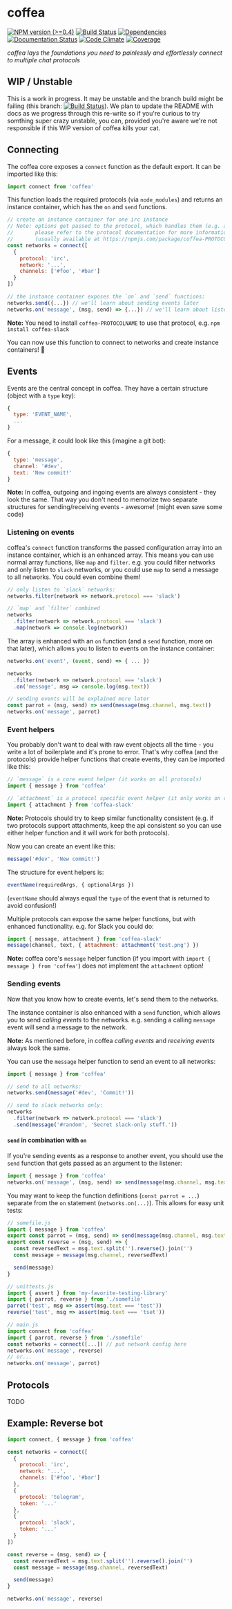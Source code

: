 # coffea

[![NPM version (>=0.4)](https://img.shields.io/npm/v/coffea.svg?style=flat-square)](https://www.npmjs.com/package/coffea) [![Build Status](https://img.shields.io/travis/caffeinery/coffea/master.svg?style=flat-square)](https://travis-ci.org/caffeinery/coffea) [![Dependencies](https://img.shields.io/david/caffeinery/coffea.svg?style=flat-square)](https://david-dm.org/caffeinery/coffea) [![Documentation Status](https://readthedocs.org/projects/coffea/badge/?style=flat-square&version=latest)](https://readthedocs.org/projects/coffea/?badge=latest) [![Code Climate](https://img.shields.io/codeclimate/github/caffeinery/coffea.svg?style=flat-square)](https://codeclimate.com/github/caffeinery/coffea) [![Coverage](https://img.shields.io/coveralls/caffeinery/coffea.svg?style=flat-square)](https://coveralls.io/r/caffeinery/coffea)

_coffea lays the foundations you need to painlessly and effortlessly connect to multiple chat protocols_


## WIP / Unstable

This is a work in progress. It may be unstable and the branch build might be failing (this branch: [![Build Status](https://img.shields.io/travis/caffeinery/coffea/0.6.svg?style=flat-square)](https://travis-ci.org/caffeinery/coffea)). We plan to update the README with docs as we progress through this re-write so if you're curious to try somthing super crazy unstable, you can, provided you're aware we're not responsible if this WIP version of coffea kills your cat.


## Connecting

The coffea core exposes a `connect` function as the default export. It can be imported like this:

```js
import connect from 'coffea'
```

This function loads the required protocols (via `node_modules`) and returns an instance container, which has the `on` and `send` functions.

```js
// create an instance container for one irc instance
// Note: options get passed to the protocol, which handles them (e.g. autojoin channels on irc)
//       please refer to the protocol documentation for more information about these options
//       (usually available at https://npmjs.com/package/coffea-PROTOCOLNAME)
const networks = connect([
  {
    protocol: 'irc',
    network: '...',
    channels: ['#foo', '#bar']
  }
])

// the instance container exposes the `on` and `send` functions:
networks.send({...}) // we'll learn about sending events later
networks.on('message', (msg, send) => {...}) // we'll learn about listening to events later
```

**Note:** You need to install `coffea-PROTOCOLNAME` to use that protocol, e.g. `npm install coffea-slack`

You can now use this function to connect to networks and create instance containers! :tada:



## Events

Events are the central concept in coffea. They have a certain structure (object with a `type` key):

```js
{
  type: 'EVENT_NAME',
  ...
}
```

For a message, it could look like this (imagine a git bot):

```js
{
  type: 'message',
  channel: '#dev',
  text: 'New commit!'
}
```

**Note:** In coffea, outgoing and ingoing events are always consistent - they look the same. That way you don't need to memorize two separate structures for sending/receiving events - awesome! (might even save some code)


### Listening on events

coffea's `connect` function transforms the passed configuration array into an instance container, which is an enhanced array. This means you can use normal array functions, like `map` and `filter`. e.g. you could filter networks and only listen to `slack` networks, or you could use `map` to send a message to all networks. You could even combine them!

```js
// only listen to `slack` networks:
networks.filter(network => network.protocol === 'slack')

// `map` and `filter` combined
networks
  .filter(network => network.protocol === 'slack')
  .map(network => console.log(network))
```

The array is enhanced with an `on` function (and a `send` function, more on that later), which allows you to listen to events on the instance container:

```js
networks.on('event', (event, send) => { ... })

networks
  .filter(network => network.protocol === 'slack')
  .on('message', msg => console.log(msg.text))

// sending events will be explained more later
const parrot = (msg, send) => send(message(msg.channel, msg.text))
networks.on('message', parrot)
```


### Event helpers

You probably don't want to deal with raw event objects all the time - you write a lot of boilerplate and it's prone to error. That's why coffea (and the protocols) provide helper functions that create events, they can be imported like this:

```js
// `message` is a core event helper (it works on all protocols)
import { message } from 'coffea'

// `attachment` is a protocol specific event helper (it only works on certain protocols)
import { attachment } from 'coffea-slack'
```

**Note:** Protocols should try to keep similar functionality consistent (e.g. if two protocols support attachments, keep the api consistent so you can use either helper function and it will work for both protocols).

Now you can create an event like this:

```js
message('#dev', 'New commit!')
```

The structure for event helpers is:

```js
eventName(requiredArgs, { optionalArgs })
```

(`eventName` should always equal the `type` of the event that is returned to avoid confusion!)

Multiple protocols can expose the same helper functions, but with enhanced functionality. e.g. for Slack you could do:

```js
import { message, attachment } from 'coffea-slack'
message(channel, text, { attachment: attachment('test.png') })
```

**Note:** coffea core's `message` helper function (if you import with `import { message } from 'coffea'`) does not implement the `attachment` option!


### Sending events

Now that you know how to create events, let's send them to the networks.

The instance container is also enhanced with a `send` function, which allows you to send *calling events* to the networks. e.g. sending a calling `message` event will send a message to the network.

**Note:** As mentioned before, in coffea *calling events* and *receiving events* always look the same.

You can use the `message` helper function to send an event to all networks:

```js
import { message } from 'coffea'

// send to all networks:
networks.send(message('#dev', 'Commit!'))

// send to slack networks only:
networks
  .filter(network => network.protocol === 'slack')
  .send(message('#random', 'Secret slack-only stuff.'))
```

#### `send` in combination with `on`

If you're sending events as a response to another event, you should use the `send` function that gets passed as an argument to the listener:

```js
import { message } from 'coffea'
networks.on('message', (msg, send) => send(message(msg.channel, msg.text)))
```

You may want to keep the function definitions (`const parrot = ...`) separate from the `on` statement (`networks.on(...)`). This allows for easy unit tests:

```js
// somefile.js
import { message } from 'coffea'
export const parrot = (msg, send) => send(message(msg.channel, msg.text))
export const reverse = (msg, send) => {
  const reversedText = msg.text.split('').reverse().join('')
  const message = message(msg.channel, reversedText)

  send(message)
}

// unittests.js
import { assert } from 'my-favorite-testing-library'
import { parrot, reverse } from './somefile'
parrot('test', msg => assert(msg.text === 'test'))
reverse('test', msg => assert(msg.text === 'tset'))

// main.js
import connect from 'coffea'
import { parrot, reverse } from './somefile'
const networks = connect([...]) // put network config here
networks.on('message', reverse)
// or...
networks.on('message', parrot)
```



## Protocols

TODO



## Example: Reverse bot

```js
import connect, { message } from 'coffea'

const networks = connect([
  {
    protocol: 'irc',
    network: '...',
    channels: ['#foo', '#bar']
  },
  {
    protocol: 'telegram',
    token: '...'
  },
  {
    protocol: 'slack',
    token: '...'
  }
])

const reverse = (msg, send) => {
  const reversedText = msg.text.split('').reverse().join('')
  const message = message(msg.channel, reversedText)

  send(message)
}

networks.on('message', reverse)
```
